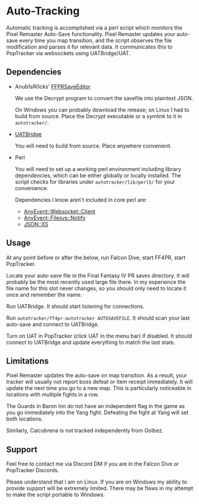 # Auto-Tracking

Automatic tracking is accomplished via a perl script which monitors the Pixel Remaster Auto-Save functionality. Pixel Remaster updates your auto-save every time you map transition, and the script observes the file modification and parses it for relevant data. It communicates this to PopTracker via websockets using UATBridge/UAT.

## Dependencies

* Anub1sR0cks' [FFPRSaveEditor](https://github.com/Anub1sR0cks/FFPRSaveEditor)

    We use the Decrypt program to convert the savefile into plaintext JSON.

    On Windows you can probably download the release; on Linux I had to build from source. Place the Decrypt executable or a symlink to it in `autotracker/`.

* [UATBridge](https://github.com/black-sliver/UATBridge)

    You will need to build from source. Place anywhere convenient.

* Perl

    You will need to set up a working perl environment including library dependencies, which can be either globally or locally installed. The script checks for libraries under `autotracker/lib/perl5/` for your convenience.

    Dependencies I know aren't included in core perl are:
  * [AnyEvent::Websocket::Client](https://metacpan.org/pod/AnyEvent::WebSocket::Client)
  * [AnyEvent::Filesys::Notify](https://metacpan.org/pod/AnyEvent::Filesys::Notify)
  * [JSON::XS](https://metacpan.org/pod/JSON::XS)

## Usage

At any point before or after the below, run Falcon Dive, start FF4PR, start PopTracker.

Locate your auto-save file in the Final Fantasy IV PR saves directory. It will probably be the most recently used large file there. In my experience the file name for this slot never changes, so you should only need to locate it once and remember the name.

Run UATBridge. It should start listening for connections.

Run `autotracker/ff4pr-autotracker AUTOSAVEFILE`. It should scan your last auto-save and connect to UATBridge.

Turn on UAT in PopTracker (click UAT in the menu bar) if disabled. It should connect to UATBridge and update everything to match the last state.

## Limitations

Pixel Remaster updates the auto-save on map transition. As a result, your tracker will usually not report boss defeat or item receipt immediately. It will update the next time you go to a new map. This is particularly noticeable in locations with multiple fights in a row.

The Guards in Baron Inn do not have an independent flag in the game as you go immediately into the Yang fight. Defeating the fight at Yang will set both locations.

Similarly, Calcobrena is not tracked independently from Golbez.

## Support

Feel free to contact me via Discord DM if you are in the Falcon Dive or PopTracker Discords.

Please understand that I am on Linux. If you are on Windows my ability to provide support will be extremely limited. There may be flaws in my attempt to make the script portable to Windows.

